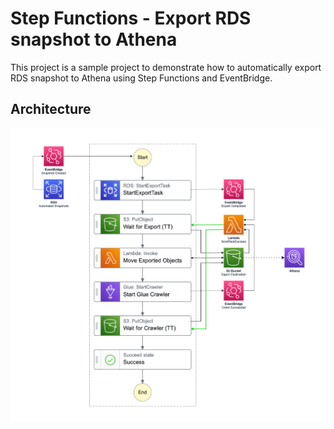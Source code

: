 # Step Functions - Export RDS snapshot to Athena

This project is a sample project to demonstrate how to automatically export RDS snapshot to Athena using Step Functions and EventBridge.

## Architecture

![Architecture](./architecture.png)
